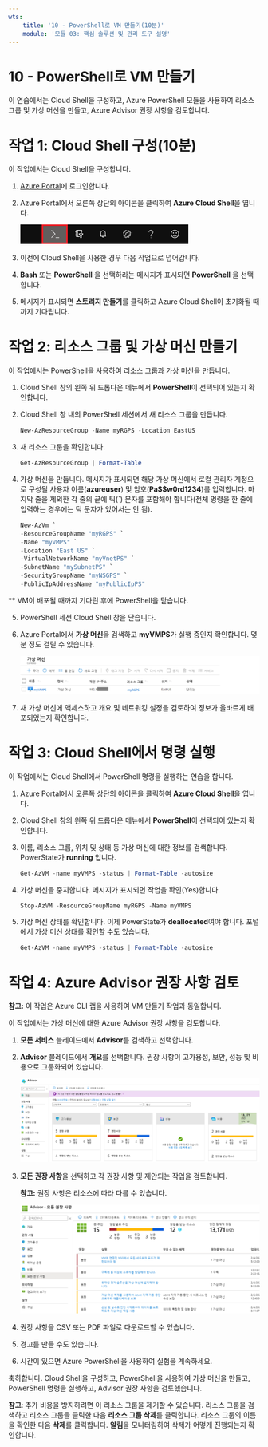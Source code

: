 ```yaml
---
wts:
    title: '10 - PowerShell로 VM 만들기(10분)'
    module: '모듈 03: 핵심 솔루션 및 관리 도구 설명'
---
```

# 10 - PowerShell로 VM 만들기

이 연습에서는 Cloud Shell을 구성하고, Azure PowerShell 모듈을 사용하여 리소스 그룹 및 가상 머신을 만들고, Azure Advisor 권장 사항을 검토합니다. 

# 작업 1: Cloud Shell 구성(10분)

이 작업에서는 Cloud Shell을 구성합니다. 

1. [Azure Portal](https://portal.azure.com)에 로그인합니다.

2. Azure Portal에서 오른쪽 상단의 아이콘을 클릭하여 **Azure Cloud Shell**을 엽니다.

    ![Azure Portal의 Azure Cloud Shell 아이콘 스크린샷.](../images/1002.png)

3. 이전에 Cloud Shell을 사용한 경우 다음 작업으로 넘어갑니다. 

4. **Bash** 또는 **PowerShell** 을 선택하라는 메시지가 표시되면 **PowerShell** 을 선택합니다.

5. 메시지가 표시되면 **스토리지 만들기**를 클릭하고 Azure Cloud Shell이 초기화될 때까지 기다립니다. 

# 작업 2: 리소스 그룹 및 가상 머신 만들기

이 작업에서는 PowerShell을 사용하여 리소스 그룹과 가상 머신을 만듭니다.  

1. Cloud Shell 창의 왼쪽 위 드롭다운 메뉴에서 **PowerShell**이 선택되어 있는지 확인합니다.

2. Cloud Shell 창 내의 PowerShell 세션에서 새 리소스 그룹을 만듭니다. 

    ```PowerShell
    New-AzResourceGroup -Name myRGPS -Location EastUS
    ```

3. 새 리소스 그룹을 확인합니다. 

    ```PowerShell
    Get-AzResourceGroup | Format-Table
    ```

4. 가상 머신을 만듭니다. 메시지가 표시되면 해당 가상 머신에서 로컬 관리자 계정으로 구성될 사용자 이름(**azureuser**) 및 암호(**Pa$$w0rd1234**)를 입력합니다. 마지막 줄을 제외한 각 줄의 끝에 틱(`) 문자를 포함해야 합니다(전체 명령을 한 줄에 입력하는 경우에는 틱 문자가 있어서는 안 됨).

    ```PowerShell
    New-AzVm `
    -ResourceGroupName "myRGPS" `
    -Name "myVMPS" `
    -Location "East US" `
    -VirtualNetworkName "myVnetPS" `
    -SubnetName "mySubnetPS" `
    -SecurityGroupName "myNSGPS" `
    -PublicIpAddressName "myPublicIpPS"
    ```
** VM이 배포될 때까지 기다린 후에 PowerShell을 닫습니다.

5. PowerShell 세션 Cloud Shell 창을 닫습니다.

6. Azure Portal에서 **가상 머신**을 검색하고 **myVMPS**가 실행 중인지 확인합니다. 몇 분 정도 걸릴 수 있습니다.

    ![myVMPS가 실행 중인 가상 머신 페이지의 스크린샷.](../images/1001.png)

7. 새 가상 머신에 액세스하고 개요 및 네트워킹 설정을 검토하여 정보가 올바르게 배포되었는지 확인합니다. 

# 작업 3: Cloud Shell에서 명령 실행

이 작업에서는 Cloud Shell에서 PowerShell 명령을 실행하는 연습을 합니다. 

1. Azure Portal에서 오른쪽 상단의 아이콘을 클릭하여 **Azure Cloud Shell**을 엽니다.

2. Cloud Shell 창의 왼쪽 위 드롭다운 메뉴에서 **PowerShell**이 선택되어 있는지 확인합니다.

3. 이름, 리소스 그룹, 위치 및 상태 등 가상 머신에 대한 정보를 검색합니다. PowerState가 **running** 입니다.

    ```PowerShell
    Get-AzVM -name myVMPS -status | Format-Table -autosize
    ```

4. 가상 머신을 중지합니다. 메시지가 표시되면 작업을 확인(Yes)합니다. 

    ```PowerShell
    Stop-AzVM -ResourceGroupName myRGPS -Name myVMPS
    ```

5. 가상 머신 상태를 확인합니다. 이제 PowerState가 **deallocated**여야 합니다. 포털에서 가상 머신 상태를 확인할 수도 있습니다. 

    ```PowerShell
    Get-AzVM -name myVMPS -status | Format-Table -autosize
    ```

# 작업 4: Azure Advisor 권장 사항 검토

**참고:** 이 작업은 Azure CLI 랩을 사용하여 VM 만들기 작업과 동일합니다. 

이 작업에서는 가상 머신에 대한 Azure Advisor 권장 사항을 검토합니다. 

1. **모든 서비스** 블레이드에서 **Advisor**를 검색하고 선택합니다. 

2. **Advisor** 블레이드에서 **개요**를 선택합니다. 권장 사항이 고가용성, 보안, 성능 및 비용으로 그룹화되어 있습니다. 

    ![Advisor 개요 페이지의 스크린샷. ](../images/1003.png)

3. **모든 권장 사항**을 선택하고 각 권장 사항 및 제안되는 작업을 검토합니다. 

    **참고:** 권장 사항은 리소스에 따라 다를 수 있습니다. 

    ![Advisor 모든 권장 사항 페이지의 스크린샷. ](../images/1004.png)

4. 권장 사항을 CSV 또는 PDF 파일로 다운로드할 수 있습니다. 

5. 경고를 만들 수도 있습니다. 

6. 시간이 있으면 Azure PowerShell을 사용하여 실험을 계속하세요. 

축하합니다. Cloud Shell을 구성하고, PowerShell을 사용하여 가상 머신을 만들고, PowerShell 명령을 실행하고, Advisor 권장 사항을 검토했습니다.

**참고**: 추가 비용을 방지하려면 이 리소스 그룹을 제거할 수 있습니다. 리소스 그룹을 검색하고 리소스 그룹을 클릭한 다음 **리소스 그룹 삭제**를 클릭합니다. 리소스 그룹의 이름을 확인한 다음 **삭제**를 클릭합니다. **알림**을 모니터링하여 삭제가 어떻게 진행되는지 확인합니다.
